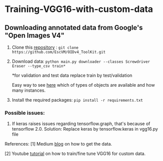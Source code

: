 # Training-VGG16-with-custom-data

## Downloading annotated data from Google's "Open Images V4"
  
  1. Clone this 
     [repository](https://github.com/EscVM/OIDv4_ToolKit)
     :
      `git clone https://github.com/EscVM/OIDv4_ToolKit.git`
  
  2. Download data: 
      `python main.py downloader --classes Screwdriver Eraser --type_csv train*`
      
      *for validation and test data replace train by test/validation
      
     Easy way to see 
     [here](https://www.learnopencv.com/fast-image-downloader-for-open-images-v4/)
     which of types of objects are available and how many instances. 
    
   3. Install the required packages: 
   `pip install -r requirements.txt`
   
 ### Possible issues: 
  1. If keras raises issues regarding tensorflow.graph, that's because of tensorflow 2.0.
     Solution: Replace keras by tensorflow.keras in vgg16.py file
    
References:
 [1] Medium
 [blog](https://www.google.com/url?sa=t&rct=j&q=&esrc=s&source=web&cd=1&ved=2ahUKEwiXz4-3q4_mAhUwyKYKHX-GBMcQFjAAegQIAhAB&url=https%3A%2F%2Fmedium.com%2F%40c.n.veeraganesh%2Fhow-to-prepare-your-own-customized-dataset-using-open-images-dataset-v4-8dfce9b9e147&usg=AOvVaw3Wt7AUJEl8rxvjDGQCAMNZ) on how to get the data.
 
 [2] Youtube 
 [tutorial](https://www.youtube.com/watch?v=oDHpqu52soI&list=PLZbbT5o_s2xrwRnXk_yCPtnqqo4_u2YGL&index=13)
 on how to train/fine tune VGG16 for custom data.
 
 
